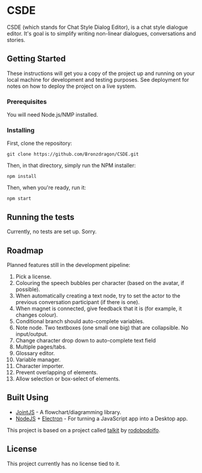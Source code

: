 # CSDE

CSDE (which stands for Chat Style Dialog Editor), is a chat style dialogue editor. It's goal is to simplify writing non-linear dialogues, conversations and stories.

## Getting Started

These instructions will get you a copy of the project up and running on your local machine for development and testing purposes. See deployment for notes on how to deploy the project on a live system.

### Prerequisites

You will need Node.js/NMP installed.

### Installing

First, clone the repository:
```
git clone https://github.com/Bronzdragon/CSDE.git
```

Then, in that directory, simply run the NPM installer:
```
npm install
```

Then, when you're ready, run it:
```
npm start
```

## Running the tests

Currently, no tests are set up. Sorry.

## Roadmap

Planned features still in the development pipeline:
1. Pick a license.
2. Colouring the speech bubbles per character (based on the avatar, if possible).
3. When automatically creating a text node, try to set the actor to the previous conversation participant (if there is one).
4. When magnet is connected, give feedback that it is (for example, it changes colour).
5. Conditional branch should auto-complete variables.
6. Note node. Two textboxes (one small one big) that are collapsible. No input/output.
7. Change character drop down to auto-complete text field
8. Multiple pages/tabs.
9. Glossary editor.
10. Variable manager.
11. Character importer.
12. Prevent overlapping of elements.
13. Allow selection or box-select of elements.

## Built Using

* [JointJS](http://jointjs.com/) - A flowchart/diagramming library.
* [NodeJS](https://nodejs.org/en/) + [Electron](https://electronjs.org/) - For turning a JavaScript app into a Desktop app.

This project is based on a project called [talkit](https://github.com/rodobodolfo/Talkit) by [rodobodolfo](https://github.com/rodobodolfo).

## License

This project currently has no license tied to it.
